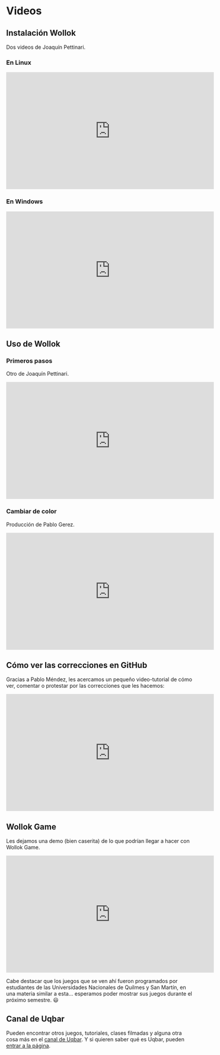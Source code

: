 # Videos

## Instalación Wollok

Dos videos de Joaquín Pettinari.


### En Linux

<iframe width="560" height="315" src="https://www.youtube.com/embed/lkrlQ-O3dHU" frameborder="0" allow="accelerometer; autoplay; encrypted-media; gyroscope; picture-in-picture" allowfullscreen></iframe>

### En Windows

<iframe width="560" height="315" src="https://www.youtube.com/embed/ynmaFpcMwCs" frameborder="0" allow="accelerometer; autoplay; encrypted-media; gyroscope; picture-in-picture" allowfullscreen></iframe>


## Uso de Wollok


### Primeros pasos

Otro de Joaquín Pettinari.

<iframe width="560" height="315" src="https://www.youtube.com/embed/0y9dYt4Nqv0" frameborder="0" allow="accelerometer; autoplay; encrypted-media; gyroscope; picture-in-picture" allowfullscreen></iframe>


### Cambiar de color

Producción de Pablo Gerez.

<iframe width="560" height="315" src="https://www.youtube.com/embed/g0RoiAd2NZU" frameborder="0" allow="accelerometer; autoplay; encrypted-media; gyroscope; picture-in-picture" allowfullscreen></iframe>


## Cómo ver las correcciones en GitHub

Gracias a Pablo Méndez, les acercamos un pequeño video-tutorial de cómo ver, comentar o protestar por las correcciones que les hacemos:

<iframe width="560" height="315" src="https://www.youtube.com/embed/q5uOdrwR3Lw" frameborder="0" allow="accelerometer; autoplay; encrypted-media; gyroscope; picture-in-picture" allowfullscreen></iframe>

## Wollok Game

Les dejamos una demo (bien caserita) de lo que podrían llegar a hacer con Wollok Game. 

<iframe width="560" height="315" src="https://www.youtube-nocookie.com/embed/8jEzQm_re30" frameborder="0" allow="accelerometer; autoplay; encrypted-media; gyroscope; picture-in-picture" allowfullscreen></iframe>

Cabe destacar que los juegos que se ven ahí fueron programados por estudiantes de las Universidades Nacionales de Quilmes y San Martín, en una materia similar a esta... esperamos poder mostrar sus juegos durante el próximo semestre. :smiley:

## Canal de Uqbar

Pueden encontrar otros juegos, tutoriales, clases filmadas y alguna otra cosa más en el [canal de Uqbar](https://www.youtube.com/channel/UCcj9rZ9TeeJDnvcVA9cmYMw/featured). Y si quieren saber qué es Uqbar, pueden [entrar a la página](http://uqbar.org).
